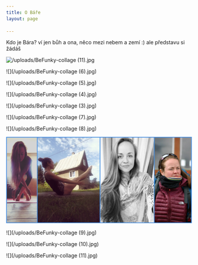 ```yaml
---
title: O Báře
layout: page

---
```

Kdo je Bára? ví jen bůh a ona, něco mezi nebem a zemí :) ale představu si žádáš

![/uploads/BeFunky-collage (11).jpg](https://app.forestry.io/sites/fjcnawipn-qwwg/body-media//uploads/BeFunky-collage%20(11).jpg)

![](/uploads/BeFunky-collage (6).jpg)

![](/uploads/BeFunky-collage (5).jpg)

![](/uploads/BeFunky-collage (4).jpg)

![](/uploads/BeFunky-collage (3).jpg)

![](/uploads/BeFunky-collage (7).jpg)

![](/uploads/BeFunky-collage (8).jpg)

![](/uploads/BeFunky-collage-2.jpg)

![](/uploads/BeFunky-collage (9).jpg)

![](/uploads/BeFunky-collage (10).jpg)

![](/uploads/BeFunky-collage (11).jpg)